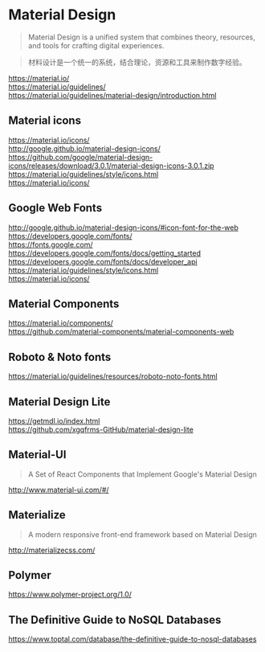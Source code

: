 # Material Design  

> Material Design is a unified system that combines theory, resources, and tools for crafting digital experiences.

> 材料设计是一个统一的系统，结合理论，资源和工具来制作数字经验。  


https://material.io/  
https://material.io/guidelines/  
https://material.io/guidelines/material-design/introduction.html  

## Material icons  
https://material.io/icons/  
http://google.github.io/material-design-icons/  
https://github.com/google/material-design-icons/releases/download/3.0.1/material-design-icons-3.0.1.zip  
https://material.io/guidelines/style/icons.html  
https://material.io/icons/  


## Google Web Fonts  
http://google.github.io/material-design-icons/#icon-font-for-the-web  
https://developers.google.com/fonts/  
https://fonts.google.com/  
https://developers.google.com/fonts/docs/getting_started  
https://developers.google.com/fonts/docs/developer_api  
https://material.io/guidelines/style/icons.html  
https://material.io/icons/  


## Material Components  
https://material.io/components/  
https://github.com/material-components/material-components-web  


## Roboto & Noto fonts  
https://material.io/guidelines/resources/roboto-noto-fonts.html  


## Material Design Lite  

https://getmdl.io/index.html  
https://github.com/xgqfrms-GitHub/material-design-lite  






## Material-UI  
> A Set of React Components that Implement Google's Material Design  

http://www.material-ui.com/#/  


## Materialize  
> A modern responsive front-end framework based on Material Design  

http://materializecss.com/  


## Polymer  
https://www.polymer-project.org/1.0/  



## The Definitive Guide to NoSQL Databases

https://www.toptal.com/database/the-definitive-guide-to-nosql-databases  
